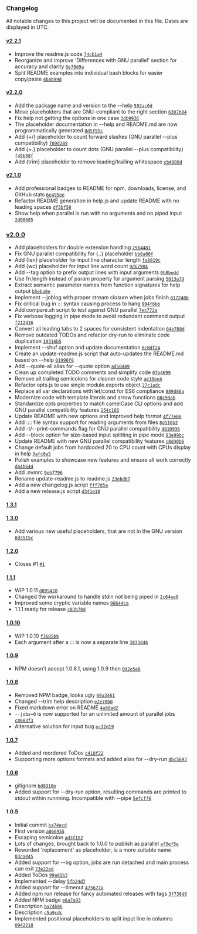 ### Changelog

All notable changes to this project will be documented in this file. Dates are displayed in UTC.

#### [v2.2.1](https://github.com/flesler/parallel/compare/v2.2.0...v2.2.1)

- Improve the readme.js code [`74cb1a4`](https://github.com/flesler/parallel/commit/74cb1a46e8123c59cdc76a6818d64502545db6df)
- Reorganize and improve 'Differences with GNU parallel' section for accuracy and clarity [`8e78d9a`](https://github.com/flesler/parallel/commit/8e78d9ab3d2930b29116cc9ad9103ed30563daaf)
- Split README examples into individual bash blocks for easier copy/paste [`4bab99d`](https://github.com/flesler/parallel/commit/4bab99d32bd67dbe9ffd1e4e57278157277f4a3f)

#### [v2.2.0](https://github.com/flesler/parallel/compare/v2.1.0...v2.2.0)

- Add the package name and version to the --help [`592ac0d`](https://github.com/flesler/parallel/commit/592ac0d6f9861511de60c4fbe0b87f3c61bf8543)
- Move placeholders that are GNU-compliant to the right section [`6307b04`](https://github.com/flesler/parallel/commit/6307b049c850ed0725d08c0009c1977bcd3e5874)
- Fix help not getting the options in one case [`3db9936`](https://github.com/flesler/parallel/commit/3db9936faee86e43ed93ba4829f2f01837ea4f52)
- The placeholder documentation in --help and README.md are now programmatically generated [`8d5f95c`](https://github.com/flesler/parallel/commit/8d5f95cc81e29c4edafd5f8de6f972254d39a038)
- Add {+/} placeholder to count forward slashes (GNU parallel --plus compatibility) [`789d289`](https://github.com/flesler/parallel/commit/789d2897d985c10ff2c88023d19926623ab13455)
- Add {+.} placeholder to count dots (GNU parallel --plus compatibility) [`f49b58f`](https://github.com/flesler/parallel/commit/f49b58fc9a92c00f31068fee629784f631d42a96)
- Add {trim} placeholder to remove leading/trailing whitespace [`cb4008d`](https://github.com/flesler/parallel/commit/cb4008d40e378267ae5fe9741518b46ad0234123)

#### [v2.1.0](https://github.com/flesler/parallel/compare/v2.0.0...v2.1.0)

- Add professional badges to README for npm, downloads, license, and GitHub stats [`6e495ee`](https://github.com/flesler/parallel/commit/6e495ee62398731fd624a41d26547237e4e0ae33)
- Refactor README generation in help.js and update README with no leading spaces [`df5bf58`](https://github.com/flesler/parallel/commit/df5bf5825e65e738cf42f16d69db9b6236f23186)
- Show help when parallel is run with no arguments and no piped input [`2d00685`](https://github.com/flesler/parallel/commit/2d00685fcc05dbc19043a5366a6ea25722343280)

### [v2.0.0](https://github.com/flesler/parallel/compare/1.3.1...v2.0.0)

- Add placeholders for double extension handling [`29b4481`](https://github.com/flesler/parallel/commit/29b44819835ead96f3677f91229e5bbc5fcf0e69)
- Fix GNU parallel compatibility for {..} placeholder [`bb8a80f`](https://github.com/flesler/parallel/commit/bb8a80fd272976ed56ca75b24f926f958f2bdefe)
- Add {len} placeholder for input line character length [`fa8919c`](https://github.com/flesler/parallel/commit/fa8919c99c8319c7d6141117443e79c8a81ceed0)
- Add {wc} placeholder for input line word count [`9d67904`](https://github.com/flesler/parallel/commit/9d67904d65e8c364fd3b2709ef3235cdaf846fc9)
- Add --tag option to prefix output lines with input arguments [`0b8bedd`](https://github.com/flesler/parallel/commit/0b8bedd0f4a08e8efa1e7f0af424521de533c978)
- Use fn.length instead of param property for argument parsing [`5013a79`](https://github.com/flesler/parallel/commit/5013a798f8a01d898d1868abd47aa4fcefbdf736)
- Extract semantic parameter names from function signatures for help output [`b5eba0e`](https://github.com/flesler/parallel/commit/b5eba0e4424f06f87f26535e2cfdf5ceed39702f)
- Implement --joblog with proper stream closure when jobs finish [`8172486`](https://github.com/flesler/parallel/commit/8172486a3dfd819ce45c5b7f25386b80c254a9aa)
- Fix critical bug in ::: syntax causing process to hang [`994f6bb`](https://github.com/flesler/parallel/commit/994f6bb790ff2639f21a6f855dfa040df6051ac3)
- Add compare.sh script to test against GNU parallel [`7ec772a`](https://github.com/flesler/parallel/commit/7ec772af16ff5fb3f4149951aba1fda3bd747f32)
- Fix verbose logging in pipe mode to avoid redundant command output [`f212416`](https://github.com/flesler/parallel/commit/f212416ff2d4b109e324e7995b2a0aa89264826c)
- Convert all leading tabs to 2 spaces for consistent indentation [`04e708d`](https://github.com/flesler/parallel/commit/04e708de31373b1a71d2522504824443433011d6)
- Remove outdated TODOs and refactor dry-run to eliminate code duplication [`10316b5`](https://github.com/flesler/parallel/commit/10316b5975bab500071c8fd78450e04be7ae5d35)
- Implement --shuf option and update documentation [`8c8df24`](https://github.com/flesler/parallel/commit/8c8df247fccc5fb183e26d28040f037b45fcfc64)
- Create an update-readme.js script that auto-updates the README.md based on --help [`01996f8`](https://github.com/flesler/parallel/commit/01996f85ca341d8a0175dc6bad587920a3fefd1f)
- Add --quote-all alias for --quote option [`ad50d49`](https://github.com/flesler/parallel/commit/ad50d49ed6a65ac13fea5bd767edba7e0d7d0238)
- Clean up completed TODO comments and simplify code [`07b4699`](https://github.com/flesler/parallel/commit/07b469926e4fe2a4326a6989809286daab6aee9e)
- Remove all trailing semicolons for cleaner code style [`ae10ee4`](https://github.com/flesler/parallel/commit/ae10ee4eee53c782a89be2849ccbc4b2cc926436)
- Refactor opts.js to use single module.exports object [`27c1adc`](https://github.com/flesler/parallel/commit/27c1adcd49669f12eefc442d00c96a6a883f95f0)
- Replace all var declarations with let/const for ES6 compliance [`889d86a`](https://github.com/flesler/parallel/commit/889d86a808066656078675b02b2d57644bc27842)
- Modernize code with template literals and arrow functions [`00c99ab`](https://github.com/flesler/parallel/commit/00c99ab13c5fd72f5695648d81a9687ed5f2e07c)
- Standardize opts properties to match camelCase CLI options and add GNU parallel compatibility features [`254c166`](https://github.com/flesler/parallel/commit/254c16642a9876cd903ff9b02b2199175d8b3ba1)
- Update README with new options and improved help format [`4f77e0e`](https://github.com/flesler/parallel/commit/4f77e0ee330b18eac867d830b160dad2ade7dba6)
- Add :::: file syntax support for reading arguments from files [`8d116b2`](https://github.com/flesler/parallel/commit/8d116b21a66c6022c3c96ef2440a198e48f26df8)
- Add -t/--print-commands flag for GNU parallel compatibility [`d810936`](https://github.com/flesler/parallel/commit/d810936cb97da4201f418167958063f34729c49d)
- Add --block option for size-based input splitting in pipe mode [`83e99bc`](https://github.com/flesler/parallel/commit/83e99bc2f4dc40f07d39eee45226536a88847394)
- Update README with new GNU parallel compatibility features [`c8d40b6`](https://github.com/flesler/parallel/commit/c8d40b6c4cdcea46666ac661c107c326d3ad693e)
- Change default jobs from hardcoded 20 to CPU count with CPUs display in help [`3afc8a5`](https://github.com/flesler/parallel/commit/3afc8a554c212b7f051dd8d111ee5515fb06e4e3)
- Polish examples to showcase new features and ensure all work correctly [`da4b644`](https://github.com/flesler/parallel/commit/da4b644bc1ff590d0ebc5b03fe61f87dae10ca46)
- Add .nvmrc [`9eb7796`](https://github.com/flesler/parallel/commit/9eb7796f5b557a707b49c94a4c1e37ae10c9bafb)
- Rename update-readme.js to readme.js [`23ebd67`](https://github.com/flesler/parallel/commit/23ebd677ebf5091eb7ae0a833381ce3cd73ba6b2)
- Add a new changelog.js script [`fff7d5a`](https://github.com/flesler/parallel/commit/fff7d5aecd8cd00fd991ff0abdd411a3988a1b6a)
- Add a new release.js script [`d341e10`](https://github.com/flesler/parallel/commit/d341e10c892bf21bd2f38fd7c0b4b9508394a55d)

#### [1.3.1](https://github.com/flesler/parallel/compare/1.3.0...1.3.1)

#### [1.3.0](https://github.com/flesler/parallel/compare/1.2.0...1.3.0)

- Add various new useful placeholders, that are not in the GNU version [`8d3515c`](https://github.com/flesler/parallel/commit/8d3515ca91b7d2f14eb3369c6c717003289aa3c7)

#### [1.2.0](https://github.com/flesler/parallel/compare/1.1.1...1.2.0)

- Closes #1 [`#1`](https://github.com/flesler/parallel/issues/1)

#### [1.1.1](https://github.com/flesler/parallel/compare/1.0.10...1.1.1)

- WIP 1.0.11 [`d895428`](https://github.com/flesler/parallel/commit/d895428e187f49c472e6fdcafeb74596a1c6753d)
- Changed the workaround to handle stdin not being piped in [`2c64ee0`](https://github.com/flesler/parallel/commit/2c64ee0bbec45f8e39bbe882fa8ccbe9d3711983)
- Improved some cryptic variable names [`98644ca`](https://github.com/flesler/parallel/commit/98644ca552b7ceff486be5142103c0fc4f6eee7c)
- 1.1.1 ready for release [`c83b70d`](https://github.com/flesler/parallel/commit/c83b70de221b169796cdf44fd7751fe2ffcd10fd)

#### [1.0.10](https://github.com/flesler/parallel/compare/1.0.9...1.0.10)

- WIP 1.0.10 [`f3605b9`](https://github.com/flesler/parallel/commit/f3605b9e3d7f1dd07239c3f94f903e21e9acbe73)
- Each argument after a ::: is now a separate line [`3833d46`](https://github.com/flesler/parallel/commit/3833d46a6fbb903b2662f66e6930439f200d968e)

#### [1.0.9](https://github.com/flesler/parallel/compare/1.0.8...1.0.9)

- NPM doesn't accept 1.0.8.1, using 1.0.9 then [`0d2e5e6`](https://github.com/flesler/parallel/commit/0d2e5e6174390b24bc3d33c85bad569a038e1013)

#### [1.0.8](https://github.com/flesler/parallel/compare/1.0.7...1.0.8)

- Removed NPM badge, looks ugly [`60a3461`](https://github.com/flesler/parallel/commit/60a3461f0736d524caab986cbc258836290f59bc)
- Changed --trim help description [`e2e70b0`](https://github.com/flesler/parallel/commit/e2e70b08e675a39b5163eeb79610f293f7a1f505)
- Fixed markdown error on README [`4a98ad2`](https://github.com/flesler/parallel/commit/4a98ad2f66b6e1c5a1ad153423bea14a56abbbe0)
- `--jobs=0` is now supported for an unlimited amount of parallel jobs [`c0083f3`](https://github.com/flesler/parallel/commit/c0083f34d733d294e63f9885da7b5668ed4c0803)
- Alternative solution for input bug [`ec32d19`](https://github.com/flesler/parallel/commit/ec32d197ded48168b3b4384869db2dd5e1620d55)

#### [1.0.7](https://github.com/flesler/parallel/compare/1.0.6...1.0.7)

- Added and reordered ToDos [`c418f22`](https://github.com/flesler/parallel/commit/c418f22e42f6d73e79c33e81a8c176d7470a8899)
- Supporting more options formats and added alias for --dry-run [`4bc5693`](https://github.com/flesler/parallel/commit/4bc56938a6e128ec2fdde2ffd8af491f89c6f62f)

#### [1.0.6](https://github.com/flesler/parallel/compare/1.0.5...1.0.6)

- gitignore [`bd8910e`](https://github.com/flesler/parallel/commit/bd8910ec10d600cece8183ff5a22877dca102326)
- Added support for --dry-run option, resulting commands are printed to stdout within runnning. Incompatible with --pipe [`5efcff6`](https://github.com/flesler/parallel/commit/5efcff6f0a016173ac00efc87a34a43bbbd96526)

#### 1.0.5

- Initial commit [`ba74ecd`](https://github.com/flesler/parallel/commit/ba74ecd9200a637d2fc098ab9bfe7234a2141a4d)
- First version [`a866955`](https://github.com/flesler/parallel/commit/a866955338c95c11274a7d35a01062962fe918b5)
- Escaping semicolon [`ad3f182`](https://github.com/flesler/parallel/commit/ad3f182193eb365edecb0b9dcedef1738e04c065)
- Lots of changes, brought back to 1.0.0 to publish as parallel [`af5ef5e`](https://github.com/flesler/parallel/commit/af5ef5e21065b409fb6f5f07424a273c146ec9ac)
- Reworded 'replacement' as placeholder, is a more suitable name [`03ca045`](https://github.com/flesler/parallel/commit/03ca0455ed0b7d71f8af3cbd8e0627afa7bcf63c)
- Added support for --bg option, jobs are run detached and main process can exit [`73e22ed`](https://github.com/flesler/parallel/commit/73e22ed9d18df52165afd37547bef7f208677d6d)
- Added ToDos [`99a81b3`](https://github.com/flesler/parallel/commit/99a81b3717df0f40e0003386a75f6ed86a726fab)
- Implemented --delay [`5fb24d7`](https://github.com/flesler/parallel/commit/5fb24d7d14a83be8308df8ed86bce3c45b9b4c41)
- Added support for --timeout [`475677a`](https://github.com/flesler/parallel/commit/475677a5926ee140e1436c49709b62e7c20fbaef)
- Added npm run release for fancy automated releases with tags [`3f738d6`](https://github.com/flesler/parallel/commit/3f738d6ba7bc8b74cc117ccc788e6ef064bcf968)
- Added NPM badge [`e6a7a93`](https://github.com/flesler/parallel/commit/e6a7a930e65d55040f2543459b84d0252e7c276f)
- Description [`ba74b96`](https://github.com/flesler/parallel/commit/ba74b9670adcb24aa2989b7bf9ad58c400dde8d6)
- Description [`c5a9cdc`](https://github.com/flesler/parallel/commit/c5a9cdcf2b8942aed3a20d316e9dcba66d4760af)
- Implemented positional placeholders to split input line in columns [`0942218`](https://github.com/flesler/parallel/commit/09422183e27ba72992c4956ca5010581ada45022)
